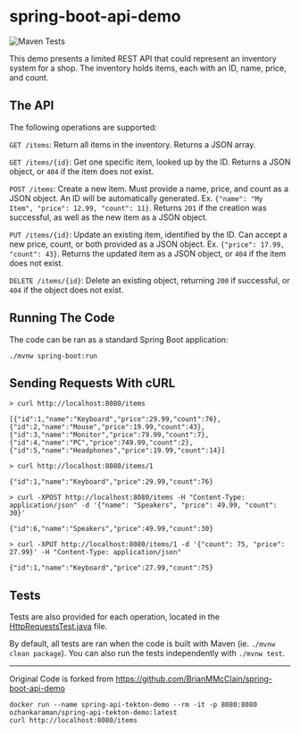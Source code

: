 # spring-boot-api-demo

![Maven Tests](https://github.com/ozhankaraman/spring-boot-api-demo/workflows/Maven%20Tests/badge.svg?branch=master)

This demo presents a limited REST API that could represent an inventory system for a shop. The inventory holds items, each with an ID, name, price, and count.

The API
---

The following operations are supported:

`GET /items`: Return all items in the inventory. Returns a JSON array.

`GET /items/{id}`: Get one specific item, looked up by the ID. Returns a JSON object, or `404` if the item does not exist.

`POST /items`: Create a new item. Must provide a name, price, and count as a JSON object. An ID will be automatically generated. Ex. `{"name": "My Item", "price": 12.99, "count": 11}`. Returns `201` if the creation was successful, as well as the new item as a JSON object.

`PUT /items/{id}`: Update an existing item, identified by the ID. Can accept a new price, count, or both provided as a JSON object. Ex. `{"price": 17.99, "count": 43}`. Returns the updated item as a JSON object, or `404` if the item does not exist.

`DELETE /items/{id}`: Delete an existing object, returning `200` if successful, or `404` if the object does not exist.

Running The Code
---

The code can be ran as a standard Spring Boot application:

`./mvnw spring-boot:run`

Sending Requests With cURL
---

```
> curl http://localhost:8080/items

[{"id":1,"name":"Keyboard","price":29.99,"count":76},{"id":2,"name":"Mouse","price":19.99,"count":43},{"id":3,"name":"Monitor","price":79.99,"count":7},{"id":4,"name":"PC","price":749.99,"count":2},{"id":5,"name":"Headphones","price":19.99,"count":14}]
```

```
> curl http://localhost:8080/items/1

{"id":1,"name":"Keyboard","price":29.99,"count":76}
```

```
> curl -XPOST http://localhost:8080/items -H "Content-Type: application/json" -d '{"name": "Speakers", "price": 49.99, "count": 30}'

{"id":6,"name":"Speakers","price":49.99,"count":30}
```

```
> curl -XPUT http://localhost:8080/items/1 -d '{"count": 75, "price": 27.99}' -H "Content-Type: application/json"

{"id":1,"name":"Keyboard","price":27.99,"count":75}
```

Tests
---

Tests are also provided for each operation, located in the [HttpRequestsTest.java](https://github.com/ozhankaraman/spring-boot-api-demo/blob/master/src/test/java/com/github/brianmmcclain/springbootapidemo/HttpRequestsTest.java) file.

By default, all tests are ran when the code is built with Maven (ie. `./mvnw clean package`). You can also run the tests independently with `./mvnw test`.

---
Original Code is forked from https://github.com/BrianMMcClain/spring-boot-api-demo
```
docker run --name spring-api-tekton-demo --rm -it -p 8080:8080 ozhankaraman/spring-api-tekton-demo:latest
curl http://localhost:8080/items
```






